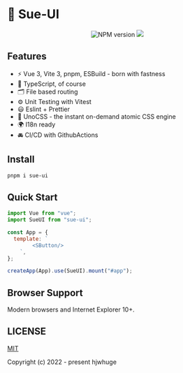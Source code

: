 # 🎉 Sue-UI

<p align="center">
    <img src="https://img.shields.io/npm/v/sue-ui?color=c95f8b&amp;label=" alt="NPM version">
    <img src="https://img.shields.io/github/license/iscottt/sue-ui?color=red"/>
</p>

## Features

- ⚡️ Vue 3, Vite 3, pnpm, ESBuild - born with fastness
- 🦾 TypeScript, of course
- 🗂 File based routing
- ⚙️ Unit Testing with Vitest
- 😃 Eslint + Prettier
- 🎨 UnoCSS - the instant on-demand atomic CSS engine
- 🌍 I18n ready
- 🚘 CI/CD with GithubActions

## Install

```bash
pnpm i sue-ui
```

## Quick Start

```js
import Vue from "vue";
import SueUI from "sue-ui";

const App = {
  template: `
        <SButton/>
    `,
};

createApp(App).use(SueUI).mount("#app");
```

## Browser Support

Modern browsers and Internet Explorer 10+.

## LICENSE

[MIT](LICENSE)

Copyright (c) 2022 - present hjwhuge
